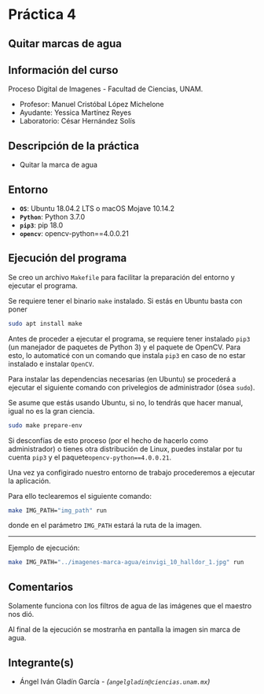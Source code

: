 # Práctica 4
## Quitar marcas de agua


## Información del curso

Proceso Digital de Imagenes - Facultad de Ciencias, UNAM.

* Profesor: Manuel Cristóbal López Michelone
* Ayudante: Yessica Martínez Reyes
* Laboratorio: César Hernández Solís

## Descripción de la práctica

* Quitar la marca de agua

## Entorno

* **`OS`**: Ubuntu 18.04.2 LTS o macOS Mojave 10.14.2
* **`Python`**: Python 3.7.0
* **`pip3`**: pip 18.0
* **`opencv`**: opencv-python==4.0.0.21

## Ejecución del programa

Se creo un archivo `Makefile` para facilitar la preparación del entorno y 
ejecutar el programa.

Se requiere tener el binario `make` instalado. Si estás en Ubuntu basta con poner 
```bash
sudo apt install make

```

Antes de proceder a ejecutar el programa, se requiere tener instalado `pip3` 
(un manejador de paquetes de Python 3) y el paquete de OpenCV.
Para esto, lo automaticé con un comando que instala `pip3` en caso de no 
estar instalado e instalar `OpenCV`.


Para instalar las dependencias necesarias (en Ubuntu) se procederá a ejecutar 
el siguiente comando con privelegios de administrador (ósea `sudo`).

Se asume que estás usando Ubuntu, si no, lo tendrás que hacer manual, igual 
no es la gran ciencia.

```bash
sudo make prepare-env
```
Si desconfías de esto proceso (por el hecho de hacerlo como 
administrador) o tienes otra distribución de Linux, puedes instalar por 
tu cuenta `pip3` y el paquete`opencv-python==4.0.0.21`.

Una vez ya configirado nuestro entorno de trabajo procederemos a ejecutar 
la aplicación.

Para ello teclearemos el siguiente comando:
```bash
make IMG_PATH="img_path" run 
```
donde en el parámetro `IMG_PATH` estará la ruta de la imagen.

---

Ejemplo de ejecución:
```bash
make IMG_PATH="../imagenes-marca-agua/einvigi_10_halldor_1.jpg" run
```

## Comentarios
Solamente funciona con los filtros de agua de las imágenes que el maestro nos dió.

Al final de la ejecución se mostrarña en pantalla la imagen sin marca de agua.

## Integrante(s)

* Ángel Iván Gladín García - *(`angelgladin@ciencias.unam.mx`)*
